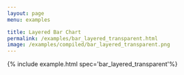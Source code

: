 ```yaml
---
layout: page
menu: examples

title: Layered Bar Chart
permalink: /examples/bar_layered_transparent.html
image: /examples/compiled/bar_layered_transparent.png
---
```




{% include example.html spec='bar_layered_transparent'%}
